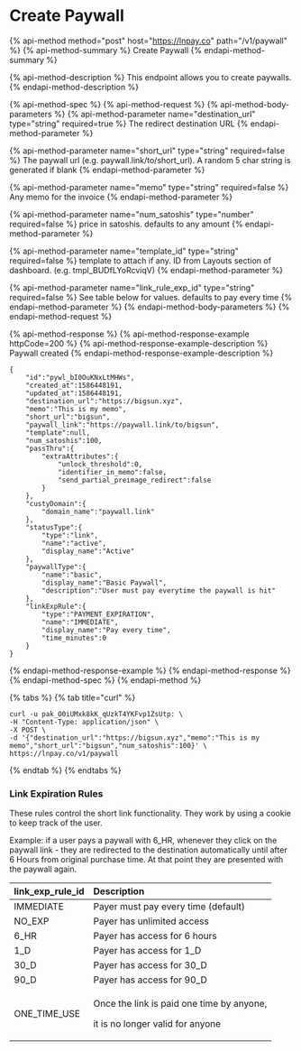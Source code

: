 # Create Paywall

{% api-method method="post" host="https://lnpay.co" path="/v1/paywall" %}
{% api-method-summary %}
Create Paywall
{% endapi-method-summary %}

{% api-method-description %}
This endpoint allows you to create paywalls.
{% endapi-method-description %}

{% api-method-spec %}
{% api-method-request %}
{% api-method-body-parameters %}
{% api-method-parameter name="destination\_url" type="string" required=true %}
The redirect destination URL
{% endapi-method-parameter %}

{% api-method-parameter name="short\_url" type="string" required=false %}
The paywall url \(e.g. paywall.link/to/short\_url\). A random 5 char string is generated if blank
{% endapi-method-parameter %}

{% api-method-parameter name="memo" type="string" required=false %}
Any memo for the invoice
{% endapi-method-parameter %}

{% api-method-parameter name="num\_satoshis" type="number" required=false %}
price in satoshis. defaults to any amount
{% endapi-method-parameter %}

{% api-method-parameter name="template\_id" type="string" required=false %}
template to attach if any. ID from Layouts section of dashboard. \(e.g. tmpl\_BUDfLYoRcviqV\)
{% endapi-method-parameter %}

{% api-method-parameter name="link\_rule\_exp\_id" type="string" required=false %}
See table below for values. defaults to pay every time
{% endapi-method-parameter %}
{% endapi-method-body-parameters %}
{% endapi-method-request %}

{% api-method-response %}
{% api-method-response-example httpCode=200 %}
{% api-method-response-example-description %}
Paywall created
{% endapi-method-response-example-description %}

```
{
    "id":"pywl_bI0OuKNxLtMHWs",
    "created_at":1586448191,
    "updated_at":1586448191,
    "destination_url":"https://bigsun.xyz",
    "memo":"This is my memo",
    "short_url":"bigsun",
    "paywall_link":"https://paywall.link/to/bigsun",
    "template":null,
    "num_satoshis":100,
    "passThru":{
        "extraAttributes":{
            "unlock_threshold":0,
            "identifier_in_memo":false,
            "send_partial_preimage_redirect":false
        }
    },
    "custyDomain":{
        "domain_name":"paywall.link"
    },
    "statusType":{
        "type":"link",
        "name":"active",
        "display_name":"Active"
    },
    "paywallType":{
        "name":"basic",
        "display_name":"Basic Paywall",
        "description":"User must pay everytime the paywall is hit"
    },
    "linkExpRule":{
        "type":"PAYMENT_EXPIRATION",
        "name":"IMMEDIATE",
        "display_name":"Pay every time",
        "time_minutes":0
    }
}
```
{% endapi-method-response-example %}
{% endapi-method-response %}
{% endapi-method-spec %}
{% endapi-method %}

{% tabs %}
{% tab title="curl" %}
```text
curl -u pak_O0iUMxk8kK_qUzkT4YKFvp1ZsUtp: \
-H "Content-Type: application/json" \
-X POST \
-d '{"destination_url":"https://bigsun.xyz","memo":"This is my memo","short_url":"bigsun","num_satoshis":100}' \
https://lnpay.co/v1/paywall
```
{% endtab %}
{% endtabs %}

### Link Expiration Rules

These rules control the short link functionality. They work by using a cookie to keep track of the user. 

Example: if a user pays a paywall with 6\_HR, whenever they click on the paywall link - they are redirected to the destination automatically until after 6 Hours from original purchase time. At that point they are presented with the paywall again.

<table>
  <thead>
    <tr>
      <th style="text-align:left">link_exp_rule_id</th>
      <th style="text-align:left">Description</th>
    </tr>
  </thead>
  <tbody>
    <tr>
      <td style="text-align:left">IMMEDIATE</td>
      <td style="text-align:left">Payer must pay every time (default)</td>
    </tr>
    <tr>
      <td style="text-align:left">NO_EXP</td>
      <td style="text-align:left">Payer has unlimited access</td>
    </tr>
    <tr>
      <td style="text-align:left">6_HR</td>
      <td style="text-align:left">Payer has access for 6 hours</td>
    </tr>
    <tr>
      <td style="text-align:left">1_D</td>
      <td style="text-align:left">Payer has access for 1_D</td>
    </tr>
    <tr>
      <td style="text-align:left">30_D</td>
      <td style="text-align:left">Payer has access for 30_D</td>
    </tr>
    <tr>
      <td style="text-align:left">90_D</td>
      <td style="text-align:left">Payer has access for 90_D</td>
    </tr>
    <tr>
      <td style="text-align:left">ONE_TIME_USE</td>
      <td style="text-align:left">
        <p>Once the link is paid one time by anyone,</p>
        <p>it is no longer valid for anyone</p>
      </td>
    </tr>
  </tbody>
</table>

